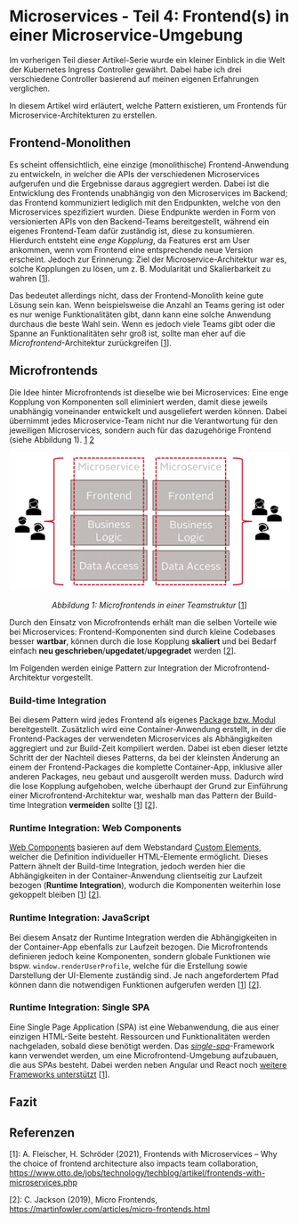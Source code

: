 # Microservices - Teil 4: Frontend(s) in einer Microservice-Umgebung

Im vorherigen Teil dieser Artikel-Serie wurde ein kleiner Einblick in die Welt der Kubernetes Ingress Controller gewährt. Dabei habe ich drei verschiedene Controller basierend auf meinen eigenen Erfahrungen verglichen.

In diesem Artikel wird erläutert, welche Pattern existieren, um Frontends für Microservice-Architekturen zu erstellen.

## Frontend-Monolithen

Es scheint offensichtlich, eine einzige (monolithische) Frontend-Anwendung zu entwickeln, in welcher die APIs der verschiedenen Microservices aufgerufen und die Ergebnisse daraus aggregiert werden. Dabei ist die Entwicklung des Frontends unabhängig von den Microservices im Backend; das Frontend kommuniziert lediglich mit den Endpunkten, welche von den Microservices spezifiziert wurden. Diese Endpunkte werden in Form von versionierten APIs von den Backend-Teams bereitgestellt, während ein eigenes Frontend-Team dafür zuständig ist, diese zu konsumieren.
Hierdurch entsteht eine _enge Kopplung_, da Features erst am User ankommen, wenn vom Frontend eine entsprechende neue Version erscheint. Jedoch zur Erinnerung: Ziel der Microservice-Architektur war es, solche Kopplungen zu lösen, um z. B. Modularität und Skalierbarkeit zu wahren \[[1]\].

Das bedeutet allerdings nicht, dass der Frontend-Monolith keine gute Lösung sein kan. Wenn beispielsweise die Anzahl an Teams gering ist oder es nur wenige Funktionalitäten gibt, dann kann eine solche Anwendung durchaus die beste Wahl sein. Wenn es jedoch viele Teams gibt oder die Spanne an Funktionalitäten sehr groß ist, sollte man eher auf die _Microfrontend_-Architektur zurückgreifen \[[1]\].

## Microfrontends

Die Idee hinter Microfrontends ist dieselbe wie bei Microservices: Eine enge Kopplung von Komponenten soll eliminiert werden, damit diese jeweils unabhängig voneinander entwickelt und ausgeliefert werden können. Dabei übernimmt jedes Microservice-Team nicht nur die Verantwortung für den jeweiligen Microservices, sondern auch für das dazugehörige Frontend (siehe Abbildung 1).
[1] [2]

<center>

  ![Frontends sind den Microservice-Teams zugeteilt][img:micro-frontends]

  _Abbildung 1: Microfrontends in einer Teamstruktur_ \[[1]\]
</center>

Durch den Einsatz von Microfrontends erhält man die selben Vorteile wie bei Microservices: Frontend-Komponenten sind durch kleine Codebases besser **wartbar**, können durch die lose Kopplung **skaliert** und bei Bedarf einfach **neu geschrieben**/**upgedatet**/**upgegradet** werden \[[2]\].

Im Folgenden werden einige Pattern zur Integration der Microfrontend-Architektur vorgestellt.

### Build-time Integration

Bei diesem Pattern wird jedes Frontend als eigenes [Package bzw. Modul][site:npm-packages] bereitgestellt. Zusätzlich wird eine Container-Anwendung erstellt, in der die Frontend-Packages der verwendeten Microservices als Abhängigkeiten aggregiert und zur Build-Zeit kompiliert werden.
Dabei ist eben dieser letzte Schritt der der Nachteil dieses Patterns, da bei der kleinsten Änderung an einem der Frontend-Packages die komplette Container-App, inklusive aller anderen Packages, neu gebaut und ausgerollt werden muss. Dadurch wird die lose Kopplung aufgehoben, welche überhaupt der Grund zur Einführung einer Microfrontend-Architektur war, weshalb man das Pattern der Build-time Integration **vermeiden** sollte \[[1]\] \[[2]\].

### Runtime Integration: Web Components

[Web Components][site:web-components] basieren auf dem Webstandard [Custom Elements][site:custom-elements], welcher die Definition individueller HTML-Elemente ermöglicht. Dieses Pattern ähnelt der Build-time Integration, jedoch werden hier die Abhängigkeiten in der Container-Anwendung clientseitig zur Laufzeit bezogen (**Runtime Integration**), wodurch die Komponenten weiterhin lose gekoppelt bleiben \[[1]\] \[[2]\].

### Runtime Integration: JavaScript

Bei diesem Ansatz der Runtime Integration werden die Abhängigkeiten in der Container-App ebenfalls zur Laufzeit bezogen. Die Microfrontends definieren jedoch keine Komponenten, sondern globale Funktionen wie bspw. `window.renderUserProfile`, welche für die Erstellung sowie Darstellung der UI-Elemente zuständig sind. Je nach angefordertem Pfad können dann die notwendigen Funktionen aufgerufen werden \[[1]\] \[[2]\].

### Runtime Integration: Single SPA

Eine Single Page Application (SPA) ist eine Webanwendung, die aus einer einzigen HTML-Seite besteht. Ressourcen und Funktionalitäten werden nachgeladen, sobald diese benötigt werden. Das [_single-spa_][site:single-spa]-Framework kann verwendet werden, um eine Microfrontend-Umgebung aufzubauen, die aus SPAs besteht. Dabei werden neben Angular und React noch [weitere Frameworks unterstützt][site:single-spa:ecosystem] \[[1]\].

## Fazit

## Referenzen

\[1\]: A. Fleischer, H. Schröder (2021), Frontends with Microservices – Why the choice of frontend architecture also impacts team collaboration, <https://www.otto.de/jobs/technology/techblog/artikel/frontends-with-microservices.php>

\[2\]: C. Jackson (2019), Micro Frontends, <https://martinfowler.com/articles/micro-frontends.html>

<!----------------------------->
<!-- Referenzen für Markdown -->
[1]: https://www.otto.de/jobs/technology/techblog/artikel/frontends-with-microservices.php
[2]: https://martinfowler.com/articles/micro-frontends.html
[img:micro-frontends]: img/micro-frontends.png
[site:npm-packages]: https://docs.npmjs.com/about-packages-and-modules
[site:web-components]: https://developer.mozilla.org/en-US/docs/Web/Web_Components
[site:custom-elements]: https://html.spec.whatwg.org/multipage/custom-elements.html
[site:single-spa]: https://github.com/single-spa/single-spa
[site:single-spa:ecosystem]: https://single-spa.js.org/docs/ecosystem/
